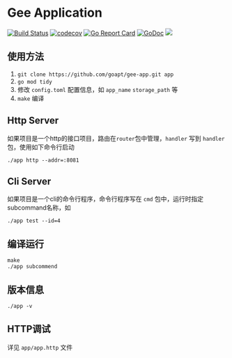 # Gee Application

<a href="https://github.com/goapt/gee-app/actions"><img src="https://github.com/goapt/gee-app/workflows/build/badge.svg" alt="Build Status"></a>
<a href="https://codecov.io/gh/goapt/gee-app"><img src="https://codecov.io/gh/goapt/gee-app/branch/master/graph/badge.svg" alt="codecov"></a>
<a href="https://goreportcard.com/report/github.com/goapt/gee-app"><img src="https://goreportcard.com/badge/github.com/goapt/gee-app" alt="Go Report Card
"></a>
<a href="https://pkg.go.dev/github.com/goapt/gee-app"><img src="https://img.shields.io/badge/go.dev-reference-007d9c?logo=go&logoColor=white&style=flat-square" alt="GoDoc"></a>
<a href="https://opensource.org/licenses/mit-license.php" rel="nofollow"><img src="https://badges.frapsoft.com/os/mit/mit.svg?v=103"></a>


## 使用方法
1. `git clone https://github.com/goapt/gee-app.git app`
2. `go mod tidy`
3. 修改 `config.toml` 配置信息，如 `app_name` `storage_path` 等
4. `make` 编译

## Http Server
如果项目是一个http的接口项目，路由在`router`包中管理，`handler` 写到 `handler` 包，使用如下命令行启动

```
./app http --addr=:8081
```


## Cli Server
如果项目是一个cli的命令行程序，命令行程序写在 `cmd` 包中，运行时指定subcommand名称，如
```
./app test --id=4
```

## 编译运行

```
make
./app subcommend
```

## 版本信息

```
./app -v
```

## HTTP调试

详见 `app/app.http` 文件
